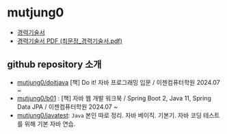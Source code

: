 # mutjung0

- [경력기술서](경력기술서.md)
- [경력기술서 PDF (최문정_경력기술서.pdf)](최문정_경력기술서_202411.pdf)

## github repository 소개
- [mutjung0/doitjava](https://github.com/mutjung0/doitjava) [책] Do it! 자바 프로그래밍 입문 / 이젠컴퓨터학원 2024.07 ~
- [mutjung0/b01](https://github.com/mutjung0/b01) : [책] 자바 웹 개발 워크북 / Spring Boot 2, Java 11, Spring Data JPA / 이젠컴퓨터학원 2024.07 ~
- [mutjung0/javatest](https://github.com/mutjung0/javatest): `Java` 본인 따로 정리. 자바 베이직. 기본기. 자바 코딩 테스트를 위해 기본 자바 연습.

<!--
- [이력서](이력서.md)
- [경력기술서 PDF 파일 (최문정_경력기술서.pdf) @구글 드라이브](https://drive.google.com/file/d/1zXyv4hL3l4JoSWhNEFzAGJ7zS12Nig4m/view?usp=drive_link)

-->
